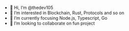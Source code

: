 - 👋 Hi, I’m @thedev105
- 👀 I’m interested in Blockchain, Rust, Protocols and so on
- 🌱 I’m currently focusing Node.js, Typescript, Go
- 💞️ I’m looking to collaborate on fun project

<!---
thedev105/thedev105 is a ✨ special ✨ repository because its `README.md` (this file) appears on your GitHub profile.
You can click the Preview link to take a look at your changes.
--->
